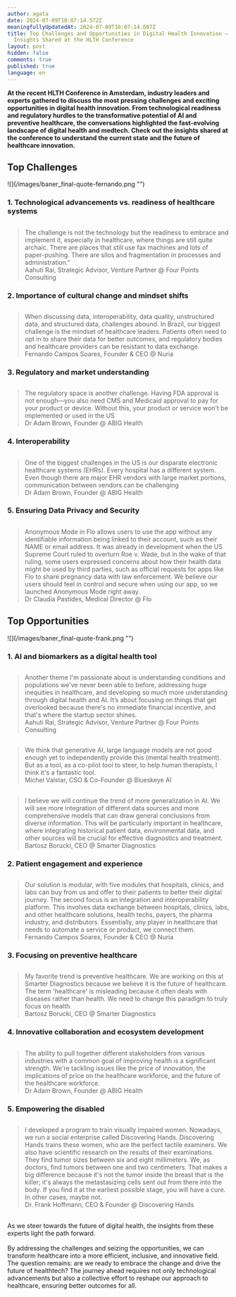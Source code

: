```yaml
---
author: agata
date: 2024-07-09T10:07:14.572Z
meaningfullyUpdatedAt: 2024-07-09T10:07:14.607Z
title: Top Challenges and Opportunities in Digital Health Innovation – Experts
  Insights Shared at the HLTH Conference
layout: post
hidden: false
comments: true
published: true
language: en
---
```

**At the recent HLTH Conference in Amsterdam, industry leaders and experts gathered to discuss the most pressing challenges and exciting opportunities in digital health innovation. From technological readiness and regulatory hurdles to the transformative potential of AI and preventive healthcare, the conversations highlighted the fast-evolving landscape of digital health and medtech. Check out the insights shared at the conference to understand the current state and the future of healthcare innovation.**

## **Top Challenges**

<div className="image">![](/images/baner_final-quote-fernando.png "")</div>

### 1. Technological advancements vs. readiness of healthcare systems

<blockquote><h2></h2><div>The challenge is not the technology but the readiness to embrace and implement it, especially in healthcare, where things are still quite archaic. There are places that still use fax machines and lots of paper-pushing. There are silos and fragmentation in processes and administration."</div><footer>Aahuti Rai, Strategic Advisor, Venture Partner @ Four Points Consulting</footer></blockquote>

### 2. Importance of cultural change and mindset shifts

<blockquote><h2></h2><div>When discussing data, interoperability, data quality, unstructured data, and structured data, challenges abound. In Brazil, our biggest challenge is the mindset of healthcare leaders. Patients often need to opt in to share their data for better outcomes, and regulatory bodies and healthcare providers can be resistant to data exchange.</div><footer>Fernando Campos Soares, Founder & CEO @ Nuria</footer></blockquote>

### 3. Regulatory and market understanding

<blockquote><h2></h2><div>The regulatory space is another challenge. Having FDA approval is not enough—you also need CMS and Medicaid approval to pay for your product or device. Without this, your product or service won't be implemented or used in the US</div><footer>Dr Adam Brown, Founder @ ABIG Health</footer></blockquote>

### 4. Interoperability

<blockquote><h2></h2><div>One of the biggest challenges in the US is our disparate electronic healthcare systems (EHRs). Every hospital has a different system. Even though there are major EHR vendors with large market portions, communication between vendors can be challenging</div><footer>Dr Adam Brown, Founder @ ABIG Health</footer></blockquote>

### 5. Ensuring Data Privacy and Security

<blockquote><h2></h2><div>Anonymous Mode in Flo allows users to use the app without any identifiable information being linked to their account, such as their NAME or email address. It was already in development when the US Supreme Court ruled to overturn Roe v. Wade, but in the wake of that ruling, some users expressed concerns about how their health data might be used by third parties, such as official requests for apps like Flo to share pregnancy data with law enforcement. We believe our users should feel in control and secure when using our app, so we launched Anonymous Mode right away.</div><footer> Dr Claudia Pastides, Medical Director @ Flo</footer></blockquote>

## Top Opportunities

<div className="image">![](/images/baner_final-quote-frank.png "")</div>

### 1. AI and biomarkers as a digital health tool

<blockquote><h2></h2><div>Another theme I'm passionate about is understanding conditions and populations we've never been able to before, addressing huge inequities in healthcare, and developing so much more understanding through digital health and AI. It’s about focusing on things that get overlooked because there's no immediate financial incentive, and that's where the startup sector shines.</div><footer>Aahuti Rai, Strategic Advisor, Venture Partner @ Four Points Consulting</footer></blockquote>

<blockquote><h2></h2><div>We think that generative AI, large language models are not good enough yet to independently provide this (mental health treatment). But as a tool, as a co-pilot tool to steer, to help human therapists, I think it's a fantastic tool.</div><footer>Michel Valstar, CSO & Co-Founder @ Blueskeye AI</footer></blockquote>

<blockquote><h2></h2><div>I believe we will continue the trend of more generalization in AI. We will see more integration of different data sources and more comprehensive models that can draw general conclusions from diverse information. This will be particularly important in healthcare, where integrating historical patient data, environmental data, and other sources will be crucial for effective diagnostics and treatment.</div><footer>Bartosz Borucki, CEO @ Smarter Diagnostics</footer></blockquote>

### 2. Patient engagement and experience

<blockquote><h2></h2><div>Our solution is modular, with five modules that hospitals, clinics, and labs can buy from us and offer to their patients to better their digital journey. The second focus is an integration and interoperability platform. This involves data exchange between hospitals, clinics, labs, and other healthcare solutions, health techs, payers, the pharma industry, and distributors. Essentially, any player in healthcare that needs to automate a service or product, we connect them.</div><footer>Fernando Campos Soares, Founder & CEO @ Nuria</footer></blockquote>

### 3. Focusing on preventive healthcare

<blockquote><h2></h2><div>My favorite trend is preventive healthcare. We are working on this at Smarter Diagnostics because we believe it is the future of healthcare. The term 'healthcare' is misleading because it often deals with diseases rather than health. We need to change this paradigm to truly focus on health.</div><footer>Bartosz Borucki, CEO @ Smarter Diagnostics</footer></blockquote>

### 4. Innovative collaboration and ecosystem development

<blockquote><h2></h2><div>The ability to pull together different stakeholders from various industries with a common goal of improving health is a significant strength. We're tackling issues like the price of innovation, the implications of price on the healthcare workforce, and the future of the healthcare workforce.</div><footer>Dr Adam Brown, Founder @ ABIG Health</footer></blockquote>

### 5. Empowering the disabled

<blockquote><h2></h2><div>I developed a program to train visually impaired women. Nowadays, we run a social enterprise called Discovering Hands. Discovering Hands trains these women, who are the perfect tactile examiners. We also have scientific research on the results of their examinations. They find tumor sizes between six and eight millimeters. We, as doctors, find tumors between one and two centimeters. That makes a big difference because it's not the tumor inside the breast that is the killer; it's always the metastasizing cells sent out from there into the body. If you find it at the earliest possible stage, you will have a cure. In other cases, maybe not.</div><footer>Dr. Frank Hoffmann, CEO & Founder @ Discovering Hands</footer></blockquote>

\
As we steer towards the future of digital health, the insights from these experts light the path forward. \
\
By addressing the challenges and seizing the opportunities, we can transform healthcare into a more efficient, inclusive, and innovative field. The question remains: are we ready to embrace the change and drive the future of healthtech? The journey ahead requires not only technological advancements but also a collective effort to reshape our approach to healthcare, ensuring better outcomes for all.